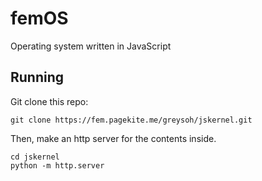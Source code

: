 # femOS
Operating system written in JavaScript
## Running
Git clone this repo:
```
git clone https://fem.pagekite.me/greysoh/jskernel.git
```
Then, make an http server for the contents inside.
```
cd jskernel
python -m http.server
```
